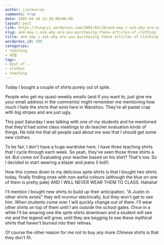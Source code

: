 ```yaml
---
author: jjackunrau
comments: true
date: 2005-04-20 12:20:00+00:00
layout: post
link: https://hungryj.wordpress.com/2005/04/20/and-may-i-ask-why-are-you-purchasing-these-articles-of-clothing/
slug: and-may-i-ask-why-are-you-purchasing-these-articles-of-clothing
title: and may i ask why are you purchasing these articles of clothing?
wordpress_id: 509
categories:
- teaching
- 中国
tags:
- best of...
- clothes
- teaching
---
```


Today I bought a couple of shirts purely out of spite.

People who get my quasi-weekly emails (and if you want to, just give me your email address in the comments) might remember me mentioning how much I hate the shirts that exist here in Wanzhou.  They're all pastel crap with big stripes and are just ugly.

This past Saturday I was talking with one of my students and he mentioned that they'd had some class meetings to do teacher evaluation kinds of things.  He told me that all people said about me was that I should get some new clothes.

To be fair, I don't have a huge wardrobe here.  I have three teaching shirts that I cycle through each week.  So yeah, they've seen those three shirts a lot.  But come on!  Evaluating your teacher based on his shirt?  That's low.  So I decided to start wearing a blazer and jeans (I kid!).

How this comes down to my delicious spite shirts is that I bought two shirts today, finally finding ones with non-awful colours (although the blue on one of them is pretty pale) AND I WILL NEVER WEAR THEM TO CLASS.  Hahaha!

I'll mention I bought new shirts to build up their anticipation.  "A Justin in other shirts exists" they will murmur electrically, but they won't get to see him.  When students come over I will quickly change out of them.  I'll wear other shirts on top of them until I am outside the school gates.  Once in a while I'll be wearing one the spite shirts downtown and a student will see me and the legend will grow, until they are begging to see these mythical shirts that haven't burned into their retinas.

Of course the other reason for me not to buy any more Chinese shirts is that they don't fit.

